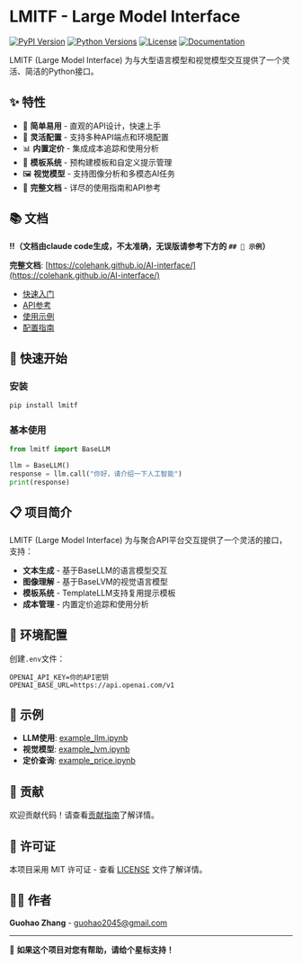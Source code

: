 # LMITF - Large Model Interface

[![PyPI Version](https://img.shields.io/pypi/v/lmitf.svg)](https://pypi.org/project/lmitf/)
[![Python Versions](https://img.shields.io/pypi/pyversions/lmitf.svg)](https://pypi.org/project/lmitf/)
[![License](https://img.shields.io/github/license/colehank/AI-interface.svg)](https://github.com/colehank/AI-interface/blob/main/LICENSE)
[![Documentation](https://img.shields.io/badge/docs-online-brightgreen.svg)](https://colehank.github.io/AI-interface/)

LMITF (Large Model Interface) 为与大型语言模型和视觉模型交互提供了一个灵活、简洁的Python接口。

## ✨ 特性

- 🚀 **简单易用** - 直观的API设计，快速上手
- 🔧 **灵活配置** - 支持多种API端点和环境配置
- 📊 **内置定价** - 集成成本追踪和使用分析
- 🎯 **模板系统** - 预构建模板和自定义提示管理
- 🖼️ **视觉模型** - 支持图像分析和多模态AI任务
- 📖 **完整文档** - 详尽的使用指南和API参考

## 📚 文档
**‼️（文档由claude code生成，不太准确，无误版请参考下方的 `## 📖 示例`）**


**完整文档**: [https://colehank.github.io/AI-interface/](https://colehank.github.io/AI-interface/)

- [快速入门](https://colehank.github.io/AI-interface/quickstart.html)
- [API参考](https://colehank.github.io/AI-interface/api/llm.html)
- [使用示例](https://colehank.github.io/AI-interface/examples.html)
- [配置指南](https://colehank.github.io/AI-interface/configuration.html)

## 🚀 快速开始

### 安装

```bash
pip install lmitf
```

### 基本使用

```python
from lmitf import BaseLLM

llm = BaseLLM()
response = llm.call("你好，请介绍一下人工智能")
print(response)
```

## 📋 项目简介

LMITF (Large Model Interface) 为与聚合API平台交互提供了一个灵活的接口，支持：

- **文本生成** - 基于BaseLLM的语言模型交互
- **图像理解** - 基于BaseLVM的视觉语言模型
- **模板系统** - TemplateLLM支持复用提示模板
- **成本管理** - 内置定价追踪和使用分析

## 🔧 环境配置

创建`.env`文件：

```env
OPENAI_API_KEY=你的API密钥
OPENAI_BASE_URL=https://api.openai.com/v1
```

## 📖 示例

- **LLM使用**: [example_llm.ipynb](https://github.com/colehank/AI-interface/blob/main/example_llm.ipynb)
- **视觉模型**: [example_lvm.ipynb](https://github.com/colehank/AI-interface/blob/main/example_lvm.ipynb)  
- **定价查询**: [example_price.ipynb](https://github.com/colehank/AI-interface/blob/main/example_price.ipynb)

## 🤝 贡献

欢迎贡献代码！请查看[贡献指南](https://colehank.github.io/AI-interface/contributing.html)了解详情。

## 📄 许可证

本项目采用 MIT 许可证 - 查看 [LICENSE](LICENSE) 文件了解详情。

## 👨‍💻 作者

**Guohao Zhang** - [guohao2045@gmail.com](mailto:guohao2045@gmail.com)

---

🌟 **如果这个项目对您有帮助，请给个星标支持！**
